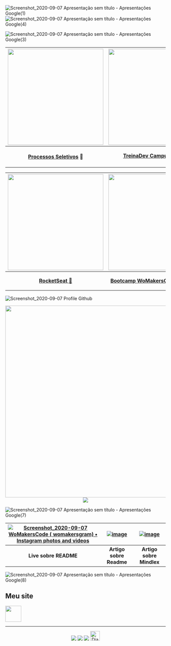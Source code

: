 ![Screenshot_2020-09-07 Apresentação sem título - Apresentações Google(1)](https://user-images.githubusercontent.com/46378210/92345616-6b120c80-f0a0-11ea-88f9-92fe9555b81b.png)
![Screenshot_2020-09-07 Apresentação sem título - Apresentações Google(4)](https://user-images.githubusercontent.com/46378210/92347266-ec1fd280-f0a5-11ea-9f2d-58135aca0fe7.png)

![Screenshot_2020-09-07 Apresentação sem título - Apresentações Google(3)](https://user-images.githubusercontent.com/46378210/92345626-749b7480-f0a0-11ea-8c24-92882f26199c.png)

|[<img src="https://user-images.githubusercontent.com/46378210/75095204-53928c80-5571-11ea-9638-61e5a0d25f8c.png" width="300"/>](https://github.com/reginadiana/projects-of-selective-process)|[<img src="https://user-images.githubusercontent.com/46378210/78724750-7cde6080-7904-11ea-83b7-b373e0a3e965.png" width="300"/>](https://github.com/reginadiana/treina-dev-turma-3)|
|------|------|
|<p align="center">[**Processos Seletivos**](https://github.com/reginadiana/projects-of-selective-process) :leaves:</p>|<p align="center">[**TreinaDev CampusCode**](https://github.com/reginadiana/treina-dev-turma-3) :eight_spoked_asterisk:</p>|

[<img  src="https://user-images.githubusercontent.com/46378210/74868705-69b40900-5335-11ea-98a6-7f1f3725423d.png"  width="300"/>](https://github.com/reginadiana/rocketseat-projects)| [<img src="https://user-images.githubusercontent.com/46378210/74677099-4dc63100-5196-11ea-86ff-10473a8f1553.png" width="300"/>](https://github.com/reginadiana/womakerscode-react)|
| ----- |----- |
| <p align="center">[**RocketSeat** :bookmark:](https://github.com/reginadiana/rocketseat-projects) </p>| <p align="center"> [**Bootcamp WoMakersCode - React** :bookmark:](https://github.com/reginadiana/womakerscode-react) </p> |

![Screenshot_2020-09-07 Profile Github](https://user-images.githubusercontent.com/46378210/92420125-027e6a80-f148-11ea-9f3f-e4fa5aa4c992.png)

<p align="center">
<img src="https://user-images.githubusercontent.com/46378210/92420132-0e6a2c80-f148-11ea-887d-36f783cec7f6.png" width=600/>
<img src="https://github-readme-stats.vercel.app/api?username=reginadiana"/>
</p>

![Screenshot_2020-09-07 Apresentação sem título - Apresentações Google(7)](https://user-images.githubusercontent.com/46378210/92347410-65b7c080-f0a6-11ea-81c5-5ca5cb0c903f.png)

| [![Screenshot_2020-09-07 WoMakersCode ( womakersgram) • Instagram photos and videos](https://user-images.githubusercontent.com/46378210/92347635-14f49780-f0a7-11ea-9400-37fafe3c6b11.png)](https://www.youtube.com/watch?v=2A_ebBA3jzM&t=32s) | [![image](https://user-images.githubusercontent.com/46378210/92347722-5b49f680-f0a7-11ea-8410-6c354b827e2b.png)](https://dev.to/reginadiana/como-escrever-um-readme-md-sensacional-no-github-4509) | [![image](https://user-images.githubusercontent.com/46378210/92347685-3a81a100-f0a7-11ea-8fad-e56889c69122.png)](https://dev.to/reginadiana/como-ler-sinais-cerebrais-com-mindlfex-e-arduino-1o8l)|
| :------: | :------: | :------: | 
| **Live sobre README** | **Artigo sobre Readme** | **Artigo sobre Mindlex** |

![Screenshot_2020-09-07 Apresentação sem título - Apresentações Google(8)](https://user-images.githubusercontent.com/46378210/92347415-68b2b100-f0a6-11ea-9aac-79ad39256306.png)

<p align="center">
<h2>Meu site</h2>
<a href="https://dianaregina.netlify.app/"><img src="https://encrypted-tbn0.gstatic.com/images?q=tbn%3AANd9GcRd1U6GlJJco5yndqtExm6XQTxygVJcpqENAQ&usqp=CAU/" width="50"></a>
</p>

<hr/>

<p align="center">
  <a href="https://medium.com/@dianareginadr19"><img src="https://img.shields.io/badge/medium-%2312100E.svg?&style=for-the-badge&logo=medium&logoColor=white"/></a>
  <a href="https://www.linkedin.com/in/diana-regina-a96840173/"><img src="https://img.shields.io/badge/linkedin-%230077B5.svg?&style=for-the-badge&logo=linkedin&logoColor=white"/></a>
  <a href="https://www.instagram.com/encantosfazenda/?hl=pt-br"><img src="https://img.shields.io/badge/instagram-%23E4405F.svg?&style=for-the-badge&logo=instagram&logoColor=white"/></a>
<a href="https://dev.to/reginadiana">
  <img src="https://d2fltix0v2e0sb.cloudfront.net/dev-badge.svg" alt="Diana Regina 's DEV Profile" height="30" width="30">
</a>
</p>
